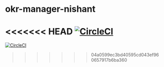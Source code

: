 # okr-manager-nishant

<<<<<<< HEAD
[![CircleCI](https://circleci.com/gh/fs-101/okr-manager-nishant.svg?style=svg)](https://circleci.com/gh/fs-101/okr-manager-nishant)
=======
[![CircleCI](https://circleci.com/gh/fs-101/okr-manager-nishant.svg?style=svg)](https://circleci.com/gh/fs-101/okr-manager-nishant)
>>>>>>> 04a0599ec3bd40595cd043ef960657917b6ba360
